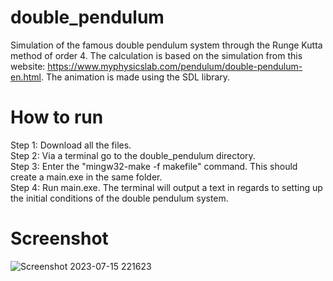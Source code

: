 # double_pendulum
Simulation of the famous double pendulum system through the Runge Kutta method of order 4. The calculation is based on the simulation
from this website: https://www.myphysicslab.com/pendulum/double-pendulum-en.html. The animation is made using the SDL library. 

# How to run

Step 1: Download all the files. \
Step 2: Via a terminal go to the double_pendulum directory. \
Step 3: Enter the "mingw32-make -f makefile" command. This should create a main.exe in the same folder. \
Step 4: Run main.exe. The terminal will output a text in regards to setting up the initial conditions of the double pendulum system. 

# Screenshot
![Screenshot 2023-07-15 221623](https://github.com/famecryptic/double_pendulum/assets/124629735/ad067964-3566-4643-88e1-7a890af09df8)
